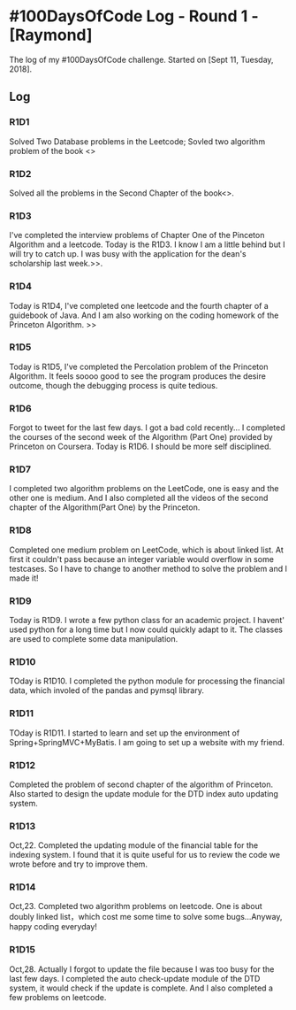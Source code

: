 # #100DaysOfCode Log - Round 1 - [Raymond]

The log of my #100DaysOfCode challenge. Started on [Sept 11, Tuesday, 2018].

## Log

### R1D1 
Solved Two Database problems in the Leetcode; Sovled two algorithm problem of the book <<Introduction to Classical ACM Problems>>

### R1D2
Solved all the problems in the Second Chapter of the book<<Introduction to Classical ACM Problems>>.
  
### R1D3
I've completed the interview problems of  Chapter One of the Pinceton Algorithm and a leetcode. Today is the R1D3. I know I am a little behind but I will try to catch up. I was busy with the application for the dean's scholarship last week.>>.

### R1D4
Today is R1D4, I've completed one leetcode and the fourth chapter of a guidebook of Java. And I am also working on the coding homework of the Princeton Algorithm. >>

### R1D5
Today is R1D5, I've completed the Percolation problem of the Princeton Algorithm. It feels soooo good to see the program produces the desire outcome, though the debugging process is quite tedious.

### R1D6
Forgot to tweet for the last few days. I got a bad cold recently... I completed the courses of the second week of the  Algorithm (Part One) provided by Princeton on Coursera. Today is R1D6. I should be more self disciplined. 

### R1D7 
I completed two algorithm problems on the LeetCode, one is easy and the other one is medium. And I also completed all the videos of the second chapter of the Algorithm(Part One) by the Princeton.

### R1D8
Completed one medium problem on LeetCode, which is about linked list. At first it couldn't pass because an integer variable would overflow in some testcases. So I have to change to another method to solve the problem and I made it!

### R1D9
Today is R1D9. I wrote a few python class for an academic project. I havent' used python for a long time but I now could quickly adapt to it. The classes are used to complete some data manipulation.

### R1D10
TOday is R1D10. I completed the python module for processing the financial data, which involed of the pandas and pymsql library. 

### R1D11
TOday is R1D11. I started to learn and set up the environment of Spring+SpringMVC+MyBatis. I am going to set up a website with my friend. 

### R1D12 
Completed the problem of second chapter of the algorithm of Princeton. Also started to design the update module for the DTD index auto updating system.

### R1D13
Oct,22. Completed the updating module of the financial table for the indexing system. I found that it is quite useful for us to review the code we wrote before and try to improve them. 

### R1D14
Oct,23. Completed two algorithm problems on leetcode. One is about doubly linked list，which cost me some time to solve some bugs...Anyway, happy coding everyday!

### R1D15
Oct,28. Actually I forgot to update the file because I was too busy for the last few days. I completed the auto check-update module of the DTD system, it would check if the update is complete. And I also completed a few problems on leetcode.
